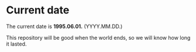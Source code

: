 # Current date

The current date is **1995.06.01.** (YYYY.MM.DD.)

This repository will be good when the world ends, so we will know how long it lasted.